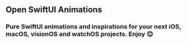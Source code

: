 ## Open SwiftUI Animations
### Pure SwiftUI animations and inspirations for your next iOS, macOS, visionOS and watchOS projects. Enjoy 😊

